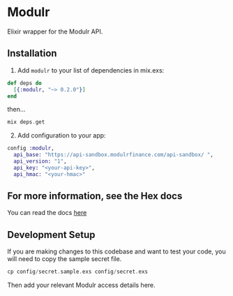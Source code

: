# Modulr

Elixir wrapper for the Modulr API.

## Installation

1. Add `modulr` to your list of dependencies in mix.exs:

```elixir
def deps do
  [{:modulr, "~> 0.2.0"}]
end
```

then...

```elixir
mix deps.get
```

2. Add configuration to your app:

```elixir
config :modulr,
  api_base: "https://api-sandbox.modulrfinance.com/api-sandbox/ ",
  api_version: "1",
  api_key: "<your-api-key>",
  api_hmac: "<your-hmac>"
```

## For more information, see the Hex docs

You can read the docs [here](https://hexdocs.pm/modulr)

## Development Setup

If you are making changes to this codebase and want to test your code, you will need to copy the sample secret file.

```elixir
cp config/secret.sample.exs config/secret.exs
```

Then add your relevant Modulr access details here.
